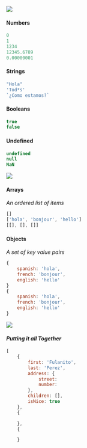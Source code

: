 ![](https://dummyimage.com/3000x2000/ffffff/000000.jpg&text=+++++++++JS+DATA+TYPES+++++++++)

#### Numbers

```js
0
1
1234
12345.6789
0.00000001
```

#### Strings

```js
"Hola"
'Tod*s'
`¿Como estamos?`
```

#### Booleans

```js
true
false
```

#### Undefined

```js
undefined
null
NaN
```

![](https://dummyimage.com/3000x2000/ffffff.jpg)

#### Arrays

_An ordered list of items_

```js
[]
['hola', 'bonjour', 'hello']
[[], [], []]
```

#### Objects

_A set of key value pairs_

```js
{
    spanish: 'hola',
    french: 'bonjour',
    english: 'hello'
}
{
    spanish: 'hola',
    french: 'bonjour',
    english: 'hello'
}
```

![](https://dummyimage.com/3000x2000/ffffff/000000.jpg&text=++++++++++++++JSON++++++++++++++)

#### _Putting it all Together_

```js
[
    {
        first: 'Fulanito',
        last: 'Perez',
        address: {
            street: 
            number: 
        },
        children: [],
        isNice: true
    },
    {

    },
    {

    }
```